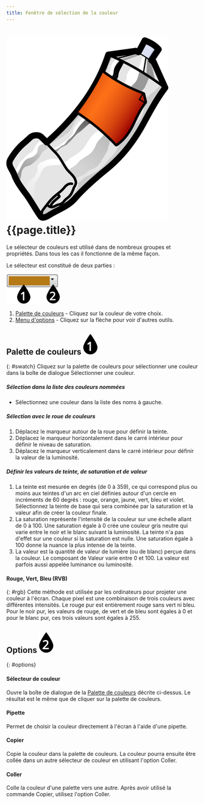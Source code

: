 ```yaml
---
title: Fenêtre de sélection de la couleur
---
```


# ![images/paint.svg](images/paint.svg) {{page.title}}
Le sélecteur de couleurs est utilisé dans de nombreux groupes et propriétés. Dans tous les cas il fonctionne de la même façon. 


Le sélecteur est constitué de deux parties :

![images/colorswatch-002.svg](images/colorswatch-002.svg)

1. [Palette de couleurs](#swatch) - Cliquez sur la couleur de votre choix.
1. [Menu d'options](#options) - Cliquez sur la flèche pour voir d'autres outils. 

## Palette de couleurs ![images/callout-1-vertical.svg](images/callout-1-vertical.svg)
{: #swatch}
Cliquez sur la palette de couleurs pour sélectionner une couleur dans la boîte de dialogue Sélectionner une couleur.

##### Sélection dans la liste des couleurs nommées
* Sélectionnez une couleur dans la liste des noms à gauche. 

##### Sélection avec le roue de couleurs
1. Déplacez le marqueur autour de la roue pour définir la teinte.
1. Déplacez le marqueur horizontalement dans le carré intérieur pour définir le niveau de saturation.
1. Déplacez le marqueur verticalement dans le carré intérieur pour définir la valeur de la luminosité.

##### Définir les valeurs de teinte, de saturation et de valeur
1. La teinte est mesurée en degrés (de 0 à 359), ce qui correspond plus ou moins aux teintes d'un arc en ciel définies autour d'un cercle en incréments de 60 degrés : rouge, orange, jaune, vert, bleu et violet.  Sélectionnez la teinte de base qui sera combinée par la saturation et la valeur afin de créer la couleur finale. 
1. La saturation représente l'intensité de la couleur sur une échelle allant de 0 à 100. Une saturation égale à 0 crée une couleur gris neutre qui varie entre le noir et le blanc suivant la luminosité. La teinte n'a pas d'effet sur une couleur si la saturation est nulle. Une saturation égale à 100 donne la nuance la plus intense de la teinte.
1. La valeur est la quantité de valeur de lumière (ou de blanc) perçue dans la couleur. Le composant de Valeur varie entre 0 et 100. La valeur est parfois aussi appelée luminance ou luminosité.

#### Rouge, Vert, Bleu (RVB)
{: #rgb}
Cette méthode est utilisée par les ordinateurs pour projeter une couleur à l'écran. Chaque pixel est une combinaison de trois couleurs avec différentes intensités. Le rouge pur est entièrement rouge sans vert ni bleu. Pour le noir pur, les valeurs de rouge, de vert et de bleu sont égales à 0 et pour le blanc pur, ces trois valeurs sont égales à 255.

## Options ![images/callout-2-vertical.svg](images/callout-2-vertical.svg)
{: #options}

#### Sélecteur de couleur
Ouvre la boîte de dialogue de la [Palette de couleurs](#swatch) décrite ci-dessus. Le résultat est le même que de cliquer sur la palette de couleurs. 

#### Pipette
Permet de choisir la couleur directement à l'écran à l'aide d'une pipette.

#### Copier
Copie la couleur dans la palette de couleurs. La couleur pourra ensuite être collée dans un autre sélecteur de couleur en utilisant l'option Coller. 

#### Coller
Colle la couleur d'une palette vers une autre. Après avoir utilisé la commande Copier, utilisez l'option Coller. 